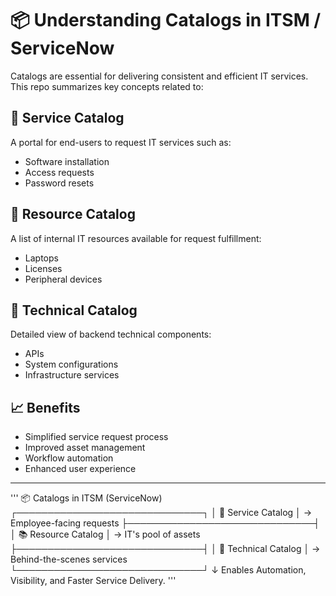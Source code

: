# 📦 Understanding Catalogs in ITSM / ServiceNow

Catalogs are essential for delivering consistent and efficient IT services. This repo summarizes key concepts related to:

## 🔹 Service Catalog
A portal for end-users to request IT services such as:
- Software installation
- Access requests
- Password resets

## 🔹 Resource Catalog
A list of internal IT resources available for request fulfillment:
- Laptops
- Licenses
- Peripheral devices

## 🔹 Technical Catalog
Detailed view of backend technical components:
- APIs
- System configurations
- Infrastructure services

## 📈 Benefits
- Simplified service request process
- Improved asset management
- Workflow automation
- Enhanced user experience

---
'''
📦 Catalogs in ITSM (ServiceNow)
┌──────────────────────────────┐
│ 🛒 Service Catalog           │ → Employee-facing requests
├──────────────────────────────┤
│ 📚 Resource Catalog          │ → IT's pool of assets
├──────────────────────────────┤
│ 🔧 Technical Catalog         │ → Behind-the-scenes services
└──────────────────────────────┘
              ↓
     Enables Automation, Visibility,
     and Faster Service Delivery.
'''
